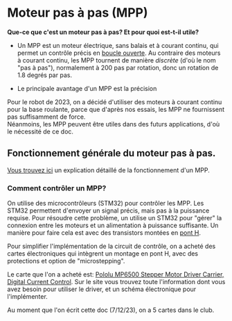 # Moteur pas à pas (MPP)
**Que-ce que c'est un moteur pas à pas? Et pour quoi est-t-il utile?** 

- Un MPP est un moteur électrique, sans balais et à courant continu, qui permet un contrôle précis en [boucle ouverte](https://fr.wikipedia.org/wiki/Circuit_en_boucle_ouverte). Au contraire des moteurs à courant continu, les MPP tournent de manière *discrète* (d'où le nom "pas à pas"), normalement à 200 pas par rotation, donc un rotation de 1.8 degrés par pas. 

- Le principale avantage d'un MPP est la précision

Pour le robot de 2023, on a décidé d'utiliser des moteurs à courant continu pour la base roulante, parce que d'après nos essais, les MPP ne fournissent pas suffisamment de force.  
Néanmoins, les MPP peuvent être utiles dans des futurs applications, d'où le nécessité de ce doc.

## Fonctionnement générale du moteur pas à pas.
[Vous trouvez ici](https://www.tme.eu/fr/news/library-articles/page/41861/Moteur-pas-a-pas-types-et-exemples-dapplications-des-moteurs-pas-a-pas/) un explication détaillé de la fonctionnement d'un MPP.

### Comment contrôler un MPP?
On utilise des microcontrôleurs (STM32) pour contrôler les MPP. Les STM32 permettent d'envoyer un signal précis, mais pas à la puissance requise. Pour résoudre cette problème, un utilise un STM32 pour "gérer" la connexion entre les moteurs et un alimentation à puissance suffisante. Un manière pour faire cela est avec des transistors montées en [pont H](https://www.a-m-c.com/fr/experience/technologies/power-devices/pont-en-h/#).

Pour simplifier l'implémentation de la circuit de contrôle, on a acheté des cartes électroniques qui intègrent un montage en pont H, avec des protections et option de "microstepping".

Le carte que l'on a acheté est: [Pololu MP6500 Stepper Motor Driver Carrier, Digital Current Control](https://www.pololu.com/product/2968). Sur le site vous trouvez toute l'information dont vous avez besoin pour utiliser le driver, et un schéma électronique pour l'implémenter.

Au moment que l'on écrit cette doc (7/12/23), on a 5 cartes dans le club.


